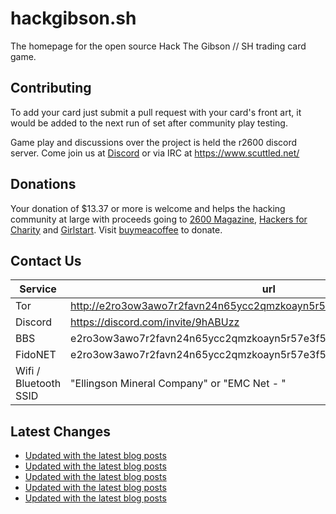 # hackgibson.sh
The homepage for the open source Hack The Gibson // SH trading card game.


## Contributing

To add your card just submit a pull request with your card's front art, it would be added to the next run of set after community play testing.

Game play and discussions over the project is held the r2600 discord server. Come join us at [Discord](https://discord.com/invite/9hABUzz) or via IRC at https://www.scuttled.net/


## Donations

Your donation of $13.37 or more is welcome and helps the hacking community at large with proceeds going to [2600 Magazine](https://2600.com/), [Hackers for Charity](https://hackersforcharity.org) and [Girlstart](https://girlstart.org).  Visit [buymeacoffee](https://www.buymeacoffee.com/hackgibson.sh) to donate.


## Contact Us

Service | url
-|-
Tor | http://e2ro3ow3awo7r2favn24n65ycc2qmzkoayn5r57e3f56nvjwdcgg32ad.onion
Discord | https://discord.com/invite/9hABUzz
BBS | e2ro3ow3awo7r2favn24n65ycc2qmzkoayn5r57e3f56nvjwdcgg32ad.onion:23
FidoNET | e2ro3ow3awo7r2favn24n65ycc2qmzkoayn5r57e3f56nvjwdcgg32ad.onion:24554
Wifi / Bluetooth SSID | "Ellingson Mineral Company" or "EMC Net - <fidonet address>"

## Latest Changes
<!-- BLOG-POST-LIST:START -->
- [Updated with the latest blog posts](https://github.com/DFW2600/hackgibson.sh/commit/78d95a6209f2d3c7ece498a2145e7d57355187a3)
- [Updated with the latest blog posts](https://github.com/DFW2600/hackgibson.sh/commit/91032773f0792367c18a61c8fccf4418516f5060)
- [Updated with the latest blog posts](https://github.com/DFW2600/hackgibson.sh/commit/d3762d51e32d331bea8dc66ed9c43d0ea30e27c3)
- [Updated with the latest blog posts](https://github.com/DFW2600/hackgibson.sh/commit/a65892c83435c3c504341f32ad99e005ff7fe2d0)
- [Updated with the latest blog posts](https://github.com/DFW2600/hackgibson.sh/commit/170260c70d88518d3671cf4c13b10e4a80b1d335)
<!-- BLOG-POST-LIST:END -->
